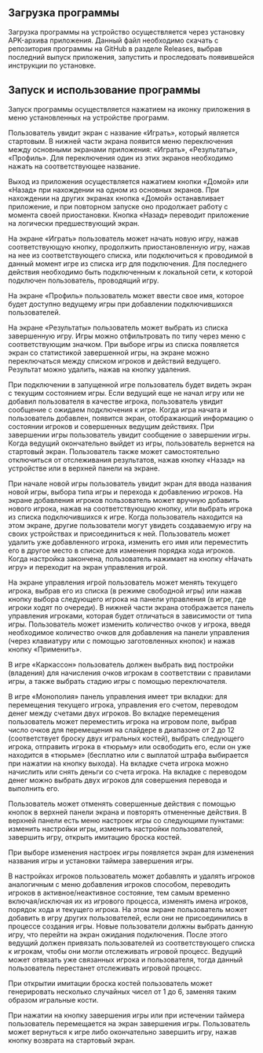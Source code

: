## Загрузка программы

Загрузка программы на устройство осуществляется через установку APK-архива приложения.
Данный файл необходимо скачать с репозитория программы на GitHub в разделе Releases,
выбрав последний выпуск приложения, запустить и проследовать появившейся инструкции по установке.

## Запуск и использование программы

Запуск программы осуществляется нажатием на иконку приложения в меню установленных на устройстве программ.

Пользователь увидит экран с название «Играть», который является стартовым.
В нижней части экрана появится меню переключения между основными экранами приложения:
«Играть», «Результаты», «Профиль». Для переключения один из этих экранов необходимо нажать на соответствующее название.

Выход из приложения осуществляется нажатием кнопки «Домой» или «Назад» при нахождении на одном из основных экранов.
При нахождении на других экранах кнопка «Домой» останавливает приложение, и при повторном запуске оно
продолжает работу с момента своей приостановки. Кнопка «Назад» переводит приложение на логически предшествующий экран.

На экране «Играть» пользователь может начать новую игру, нажав соответствующую кнопку, продолжить приостановленную игру,
нажав на нее из соответствующего списка, или подключиться к проводимой в данный момент игре из списка игр для подключения.
Для последнего действия необходимо быть подключенным к локальной сети, к которой подключен пользователь, проводящий игру.

На экране «Профиль» пользователь может ввести свое имя, которое будет доступно ведущему игры при добавлении подключившихся пользователей.

На экране «Результаты» пользователь может выбрать из списка завершенную игру. Игры можно отфильтровать по типу
через меню с соответствующим значком. При выборе игры из списка появляется экран со статистикой завершенной игры,
на экране можно переключаться между списком игроков и действий ведущего. Результат можно удалить, нажав на кнопку удаления.

При подключении в запущенной игре пользователь будет видеть экран с текущим состоянием игры. Если ведущий
еще не начал игру или не добавил пользователя в качестве игрока, пользователь увидит сообщение с ожидаем подключения к игре.
Когда игра начата и пользователь добавлен, появится экран, отображающий информацию о состоянии игроков и совершенных ведущим действиях.
При завершении игры пользователь увидит сообщение о завершении игры. Когда ведущий окончательно выйдет из игры,
пользователь вернется на стартовый экран. Пользователь также может самостоятельно отключиться от отслеживания результатов,
нажав кнопку «Назад» на устройстве или в верхней панели на экране.

При начале новой игры пользователь увидит экран для ввода названия новой игры, выбора типа игры и перехода к добавлению игроков.
На экране добавления игроков пользователь может вручную добавить нового игрока, нажав на соответствующую кнопку,
или выбрать игрока из списка подключившихся к игре. Когда пользователь находится на этом экране,
другие пользователи могут увидеть создаваемую игру на своих устройствах и присоединиться к ней.
Пользователь может удалить уже добавленного игрока, изменить его имя или переместить его в другое место в списке
для изменения порядка хода игроков. Когда настройка закончена, пользователь нажимает на кнопку «Начать игру» и переходит на экран управления игрой.

На экране управления игрой пользователь может менять текущего игрока, выбрав его из списка (в режиме свободной игры)
или нажав кнопку выбора следующего игрока на панели управления (в игре, где игроки ходят по очереди).
В нижней части экрана отображается панель управления игроками, которая будет отличаться в зависимости от типа игры.
Пользователь может изменить количество очков у игрока, введя необходимое количество очков для добавления
на панели управления (через клавиатуру или с помощью заготовленных кнопок) и нажав кнопку «Применить».

В игре «Каркассон» пользователь должен выбрать вид постройки (владения) для начисления очков игрокам
в соответствии с правилами игры, а также выбрать стадию игры с помощью переключателя.

В игре «Монополия» панель управления имеет три вкладки: для перемещения текущего игрока, управления его счетом,
переводом денег между счетами двух игроков. Во вкладке перемещения пользователь может переместить игрока на игровом поле,
выбрав число очков для перемещения на слайдере в диапазоне от 2 до 12 (соответствует броску двух игральных костей),
выбрать следующего игрока, отправить игрока в «тюрьму» или освободить его, если он уже находится в «тюрьме»
(бесплатно или с выплатой штрафа выбирается при нажатии на кнопку выхода). На вкладке счета игрока можно начислить
или снять деньги со счета игрока. На вкладке с переводом денег можно выбрать двух игроков для совершения перевода и выполнить его.

Пользователь может отменять совершенные действия с помощью кнопок в верхней панели экрана и повторять
отмененные действия. В верхней панели есть меню настроек игры со следующими пунктами: изменить настройки игры,
изменить настройки пользователей, завершить игру, открыть имитацию броска костей.

При выборе изменения настроек игры появляется экран для изменения названия игры и установки таймера завершения игры.

В настройках игроков пользователь может добавлять и удалять игроков аналогичным с меню добавления игроков способом,
переводить игроков в активное/неактивное состояние, тем самым временно включая/исключая их из игрового процесса,
изменять имена игроков, порядок хода и текущего игрока. На этом экране пользователь может добавить в игру других пользователей,
если они не присоединились в процессе создания игры. Новые пользователи должны выбрать данную игру,
что перейти на экран ожидания подключения. После этого ведущий должен привязать пользователей из соответствующего списка к игрокам,
чтобы они могли отслеживать игровой процесс. Ведущий может отвязать уже связанных игрока и пользователя,
тогда данный пользователь перестанет отслеживать игровой процесс.

При открытии имитации броска костей пользователь может генерировать несколько случайных чисел от 1 до 6, заменяя таким образом игральные кости.

При нажатии на кнопку завершения игры или при истечении таймера пользователь перемещается на экран завершения игры.
Пользователь может вернуться к игре либо окончательно завершить игру, нажав кнопку возврата на стартовый экран.
